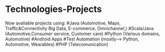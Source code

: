 # Technologies-Projects
Now avaliable projects using:
#Java (Automotive, Maps, Traffic&Connectivity Big Data, E-commerce, Omnichannel,)
#Scala/Java (Automotive,Consumer service, Customer care)
#Python (Various domains, Automotive)
#Android Apps
#Test Automation (mostly--> Python, Automotive, Wearables)
#PHP (Telecomunication)
